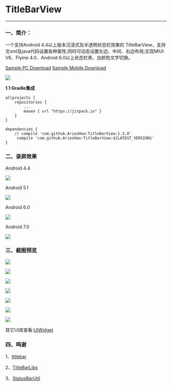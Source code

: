 # TitleBarView
--------------------------
### 一、简介：

一个支持Android 4.4以上版本沉浸式及半透明状态栏效果的 TitleBarView，支持文xml及java代码设置各种属性;同时可动态设置左边、中间、右边布局;实现MIUI V6、Flyme 4.0、Android 6.0以上状态栏黑、白颜色文字切换。

[Sample PC Download](https://github.com/AriesHoo/TitleBarView/blob/master/apk/sample.apk)  [Sample Mobile Download](https://fir.im/pmb2)

![](https://github.com/AriesHoo/TitleBarView/blob/master/apk/qr.png)

**1.1 Gradle集成**

```
allprojects {
    repositories {
        ...
        maven { url "https://jitpack.io" }
    }
}
```

```
dependencies {
    // compile 'com.github.AriesHoo:TitleBarView:1.3.0'
     compile 'com.github.AriesHoo:TitleBarView:${LATEST_VERSION}'
}
```

### 二、录屏效果

Android 4.4

![](https://github.com/AriesHoo/TitleBarView/blob/master/screenshot/4.4.gif)

Android 5.1

![](https://github.com/AriesHoo/TitleBarView/blob/master/screenshot/5.1.gif)

Android 6.0

![](https://github.com/AriesHoo/TitleBarView/blob/master/screenshot/6.0.gif)

Android 7.0

![](https://github.com/AriesHoo/TitleBarView/blob/master/screenshot/7.0.gif)


### 三、截图预览

![](https://github.com/AriesHoo/TitleBarView/blob/master/screenshot/00.png)

![](https://github.com/AriesHoo/TitleBarView/blob/master/screenshot/01.png)

![](https://github.com/AriesHoo/TitleBarView/blob/master/screenshot/02.png)

![](https://github.com/AriesHoo/TitleBarView/blob/master/screenshot/03.png)

![](https://github.com/AriesHoo/TitleBarView/blob/master/screenshot/04.png)

![](https://github.com/AriesHoo/TitleBarView/blob/master/screenshot/05.png)

![](https://github.com/AriesHoo/TitleBarView/blob/master/screenshot/06.png)

其它UI库查看:[UIWidget](https://github.com/AriesHoo/UIWidget)

### 四、鸣谢

1、[titlebar](https://github.com/bacy/titlebar)

2、[TitleBarLibs](https://github.com/sandalli/TitleBarLibs)

3、[StatusBarUtil](https://github.com/laobie/StatusBarUtil)
